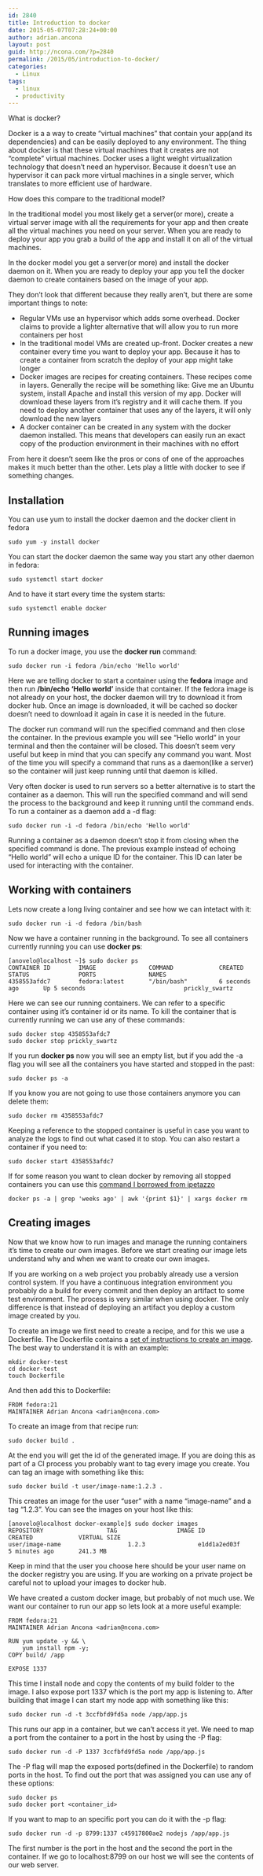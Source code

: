 ```yaml
---
id: 2840
title: Introduction to docker
date: 2015-05-07T07:28:24+00:00
author: adrian.ancona
layout: post
guid: http://ncona.com/?p=2840
permalink: /2015/05/introduction-to-docker/
categories:
  - Linux
tags:
  - linux
  - productivity
---
```

What is docker?

Docker is a a way to create &#8220;virtual machines&#8221; that contain your app(and its dependencies) and can be easily deployed to any environment. The thing about docker is that these virtual machines that it creates are not &#8220;complete&#8221; virtual machines. Docker uses a light weight virtualization technology that doesn&#8217;t need an hypervisor. Because it doesn&#8217;t use an hypervisor it can pack more virtual machines in a single server, which translates to more efficient use of hardware.

How does this compare to the traditional model?

In the traditional model you most likely get a server(or more), create a virtual server image with all the requirements for your app and then create all the virtual machines you need on your server. When you are ready to deploy your app you grab a build of the app and install it on all of the virtual machines.

<!--more-->

In the docker model you get a server(or more) and install the docker daemon on it. When you are ready to deploy your app you tell the docker daemon to create containers based on the image of your app.

They don&#8217;t look that different because they really aren&#8217;t, but there are some important things to note:

  * Regular VMs use an hypervisor which adds some overhead. Docker claims to provide a lighter alternative that will allow you to run more containers per host
  * In the traditional model VMs are created up-front. Docker creates a new container every time you want to deploy your app. Because it has to create a container from scratch the deploy of your app might take longer
  * Docker images are recipes for creating containers. These recipes come in layers. Generally the recipe will be something like: Give me an Ubuntu system, install Apache and install this version of my app. Docker will download these layers from it&#8217;s registry and it will cache them. If you need to deploy another container that uses any of the layers, it will only download the new layers
  * A docker container can be created in any system with the docker daemon installed. This means that developers can easily run an exact copy of the production environment in their machines with no effort

From here it doesn&#8217;t seem like the pros or cons of one of the approaches makes it much better than the other. Lets play a little with docker to see if something changes.

## Installation

You can use yum to install the docker daemon and the docker client in fedora

```
sudo yum -y install docker
```

You can start the docker daemon the same way you start any other daemon in fedora:

```
sudo systemctl start docker
```

And to have it start every time the system starts:

```
sudo systemctl enable docker
```

## Running images

To run a docker image, you use the **docker run** command:

```
sudo docker run -i fedora /bin/echo 'Hello world'
```

Here we are telling docker to start a container using the **fedora** image and then run **/bin/echo &#8216;Hello world&#8217;** inside that container. If the fedora image is not already on your host, the docker daemon will try to download it from docker hub. Once an image is downloaded, it will be cached so docker doesn&#8217;t need to download it again in case it is needed in the future.

The docker run command will run the specified command and then close the container. In the previous example you will see &#8220;Hello world&#8221; in your terminal and then the container will be closed. This doesn&#8217;t seem very useful but keep in mind that you can specify any command you want. Most of the time you will specify a command that runs as a daemon(like a server) so the container will just keep running until that daemon is killed.

Very often docker is used to run servers so a better alternative is to start the container as a daemon. This will run the specified command and will send the process to the background and keep it running until the command ends. To run a container as a daemon add a -d flag:

```
sudo docker run -i -d fedora /bin/echo 'Hello world'
```

Running a container as a daemon doesn&#8217;t stop it from closing when the specified command is done. The previous example instead of echoing &#8220;Hello world&#8221; will echo a unique ID for the container. This ID can later be used for interacting with the container.

## Working with containers

Lets now create a long living container and see how we can intetact with it:

```
sudo docker run -i -d fedora /bin/bash
```

Now we have a container running in the background. To see all containers currently running you can use **docker ps**:

```
[anovelo@localhost ~]$ sudo docker ps
CONTAINER ID        IMAGE               COMMAND             CREATED             STATUS              PORTS               NAMES
4358553afdc7        fedora:latest       "/bin/bash"         6 seconds ago       Up 5 seconds                            prickly_swartz
```

Here we can see our running containers. We can refer to a specific container using it&#8217;s container id or its name. To kill the container that is currently running we can use any of these commands:

```
sudo docker stop 4358553afdc7
sudo docker stop prickly_swartz
```

If you run **docker ps** now you will see an empty list, but if you add the -a flag you will see all the containers you have started and stopped in the past:

```
sudo docker ps -a
```

If you know you are not going to use those containers anymore you can delete them:

```
sudo docker rm 4358553afdc7
```

Keeping a reference to the stopped container is useful in case you want to analyze the logs to find out what cased it to stop. You can also restart a container if you need to:

```
sudo docker start 4358553afdc7
```

If for some reason you want to clean docker by removing all stopped containers you can use this [command I borrowed from jpetazzo](https://twitter.com/jpetazzo/status/347431091415703552)

```
docker ps -a | grep 'weeks ago' | awk '{print $1}' | xargs docker rm
```

## Creating images

Now that we know how to run images and manage the running containers it&#8217;s time to create our own images. Before we start creating our image lets understand why and when we want to create our own images.

If you are working on a web project you probably already use a version control system. If you have a continuous integration environment you probably do a build for every commit and then deploy an artifact to some test environment. The process is very similar when using docker. The only difference is that instead of deploying an artifact you deploy a custom image created by you.

To create an image we first need to create a recipe, and for this we use a Dockerfile. The Dockerfile contains a [set of instructions to create an image](https://docs.docker.com/reference/builder/). The best way to understand it is with an example:

```
mkdir docker-test
cd docker-test
touch Dockerfile
```

And then add this to Dockerfile:

```
FROM fedora:21
MAINTAINER Adrian Ancona <adrian@ncona.com>
```

To create an image from that recipe run:

```
sudo docker build .
```

At the end you will get the id of the generated image. If you are doing this as part of a CI process you probably want to tag every image you create. You can tag an image with something like this:

```
sudo docker build -t user/image-name:1.2.3 .
```

This creates an image for the user &#8220;user&#8221; with a name &#8220;image-name&#8221; and a tag &#8220;1.2.3&#8221;. You can see the images on your host like this:

```
[anovelo@localhost docker-example]$ sudo docker images
REPOSITORY                  TAG                 IMAGE ID            CREATED             VIRTUAL SIZE
user/image-name                   1.2.3               e1dd1a2ed03f        5 minutes ago       241.3 MB
```

Keep in mind that the user you choose here should be your user name on the docker registry you are using. If you are working on a private project be careful not to upload your images to docker hub.

We have created a custom docker image, but probably of not much use. We want our container to run our app so lets look at a more useful example:

```
FROM fedora:21
MAINTAINER Adrian Ancona <adrian@ncona.com>

RUN yum update -y && \
    yum install npm -y;
COPY build/ /app

EXPOSE 1337
```

This time I install node and copy the contents of my build folder to the image. I also expose port 1337 which is the port my app is listening to. After building that image I can start my node app with something like this:

```
sudo docker run -d -t 3ccfbfd9fd5a node /app/app.js
```

This runs our app in a container, but we can&#8217;t access it yet. We need to map a port from the container to a port in the host by using the -P flag:

```
sudo docker run -d -P 1337 3ccfbfd9fd5a node /app/app.js
```

The -P flag will map the exposed ports(defined in the Dockerfile) to random ports in the host. To find out the port that was assigned you can use any of these options:

```
sudo docker ps
sudo docker port <container_id>
```

If you want to map to an specific port you can do it with the -p flag:

```
sudo docker run -d -p 8799:1337 c45917800ae2 nodejs /app/app.js
```

The first number is the port in the host and the second the port in the container. If we go to localhost:8799 on our host we will see the contents of our web server.
